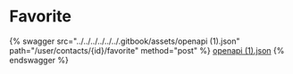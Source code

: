 # Favorite

{% swagger src="../../../../../../.gitbook/assets/openapi (1).json" path="/user/contacts/{id}/favorite" method="post" %}
[openapi (1).json](<../../../../../../.gitbook/assets/openapi (1).json>)
{% endswagger %}
